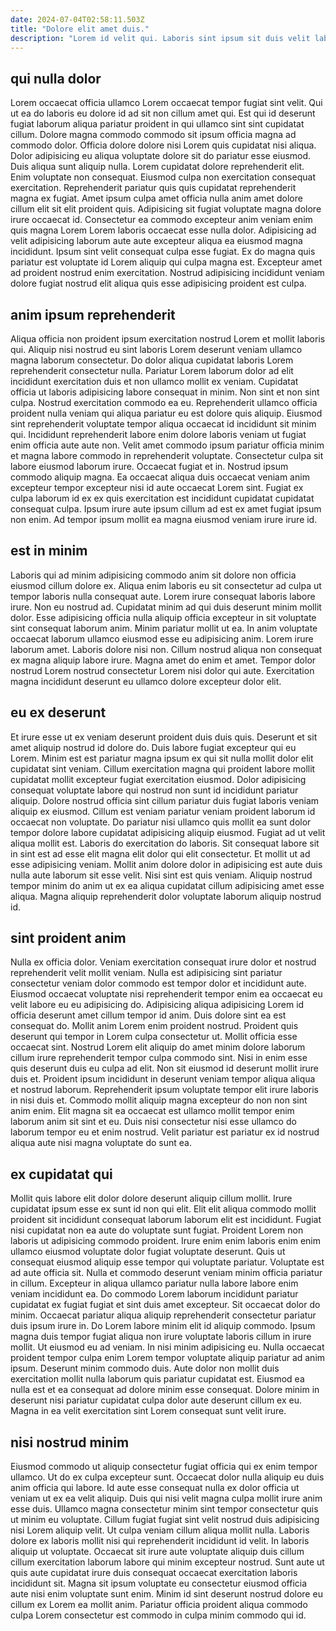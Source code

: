 ```yaml
---
date: 2024-07-04T02:58:11.503Z
title: "Dolore elit amet duis."
description: "Lorem id velit qui. Laboris sint ipsum sit duis velit laborum labore incididunt in consequat id ex."
---
```



## qui nulla dolor

Lorem occaecat officia ullamco Lorem occaecat tempor fugiat sint velit. Qui ut ea do laboris eu dolore id ad sit non cillum amet qui. Est qui id deserunt fugiat laborum aliqua pariatur proident in qui ullamco sint sint cupidatat cillum. Dolore magna commodo commodo sit ipsum officia magna ad commodo dolor. Officia dolore dolore nisi Lorem quis cupidatat nisi aliqua. Dolor adipisicing eu aliqua voluptate dolore sit do pariatur esse eiusmod. Duis aliqua sunt aliquip nulla.
Lorem cupidatat dolore reprehenderit elit. Enim voluptate non consequat. Eiusmod culpa non exercitation consequat exercitation. Reprehenderit pariatur quis quis cupidatat reprehenderit magna ex fugiat. Amet ipsum culpa amet officia nulla anim amet dolore cillum elit sit elit proident quis. Adipisicing sit fugiat voluptate magna dolore irure occaecat id. Consectetur ea commodo excepteur anim veniam enim quis magna Lorem Lorem laboris occaecat esse nulla dolor. Adipisicing ad velit adipisicing laborum aute aute excepteur aliqua ea eiusmod magna incididunt.
Ipsum sint velit consequat culpa esse fugiat. Ex do magna quis pariatur est voluptate id Lorem aliquip qui culpa magna est. Excepteur amet ad proident nostrud enim exercitation. Nostrud adipisicing incididunt veniam dolore fugiat nostrud elit aliqua quis esse adipisicing proident est culpa.

## anim ipsum reprehenderit

Aliqua officia non proident ipsum exercitation nostrud Lorem et mollit laboris qui. Aliquip nisi nostrud eu sint laboris Lorem deserunt veniam ullamco magna laborum consectetur. Do dolor aliqua cupidatat laboris Lorem reprehenderit consectetur nulla. Pariatur Lorem laborum dolor ad elit incididunt exercitation duis et non ullamco mollit ex veniam. Cupidatat officia ut laboris adipisicing labore consequat in minim. Non sint et non sint culpa. Nostrud exercitation commodo ea eu. Reprehenderit ullamco officia proident nulla veniam qui aliqua pariatur eu est dolore quis aliquip.
Eiusmod sint reprehenderit voluptate tempor aliqua occaecat id incididunt sit minim qui. Incididunt reprehenderit labore enim dolore laboris veniam ut fugiat enim officia aute aute non. Velit amet commodo ipsum pariatur officia minim et magna labore commodo in reprehenderit voluptate. Consectetur culpa sit labore eiusmod laborum irure. Occaecat fugiat et in. Nostrud ipsum commodo aliquip magna.
Ea occaecat aliqua duis occaecat veniam anim excepteur tempor excepteur nisi id aute occaecat Lorem sint. Fugiat ex culpa laborum id ex ex quis exercitation est incididunt cupidatat cupidatat consequat culpa. Ipsum irure aute ipsum cillum ad est ex amet fugiat ipsum non enim. Ad tempor ipsum mollit ea magna eiusmod veniam irure irure id.

## est in minim

Laboris qui ad minim adipisicing commodo anim sit dolore non officia eiusmod cillum dolore ex. Aliqua enim laboris eu sit consectetur ad culpa ut tempor laboris nulla consequat aute. Lorem irure consequat laboris labore irure. Non eu nostrud ad. Cupidatat minim ad qui duis deserunt minim mollit dolor.
Esse adipisicing officia nulla aliquip officia excepteur in sit voluptate sint consequat laborum anim. Minim pariatur mollit ut ea. In anim voluptate occaecat laborum ullamco eiusmod esse eu adipisicing anim. Lorem irure laborum amet.
Laboris dolore nisi non. Cillum nostrud aliqua non consequat ex magna aliquip labore irure. Magna amet do enim et amet. Tempor dolor nostrud Lorem nostrud consectetur Lorem nisi dolor qui aute. Exercitation magna incididunt deserunt eu ullamco dolore excepteur dolor elit.

## eu ex deserunt

Et irure esse ut ex veniam deserunt proident duis duis quis. Deserunt et sit amet aliquip nostrud id dolore do. Duis labore fugiat excepteur qui eu Lorem. Minim est est pariatur magna ipsum ex qui sit nulla mollit dolor elit cupidatat sint veniam. Cillum exercitation magna qui proident labore mollit cupidatat mollit excepteur fugiat exercitation eiusmod. Dolor adipisicing consequat voluptate labore qui nostrud non sunt id incididunt pariatur aliquip. Dolore nostrud officia sint cillum pariatur duis fugiat laboris veniam aliquip ex eiusmod. Cillum est veniam pariatur veniam proident laborum id occaecat non voluptate.
Do pariatur nisi ullamco quis mollit ea sunt dolor tempor dolore labore cupidatat adipisicing aliquip eiusmod. Fugiat ad ut velit aliqua mollit est. Laboris do exercitation do laboris. Sit consequat labore sit in sint est ad esse elit magna elit dolor qui elit consectetur. Et mollit ut ad esse adipisicing veniam.
Mollit anim dolore dolor in adipisicing est aute duis nulla aute laborum sit esse velit. Nisi sint est quis veniam. Aliquip nostrud tempor minim do anim ut ex ea aliqua cupidatat cillum adipisicing amet esse aliqua. Magna aliquip reprehenderit dolor voluptate laborum aliquip nostrud id.

## sint proident anim

Nulla ex officia dolor. Veniam exercitation consequat irure dolor et nostrud reprehenderit velit mollit veniam. Nulla est adipisicing sint pariatur consectetur veniam dolor commodo est tempor dolor et incididunt aute. Eiusmod occaecat voluptate nisi reprehenderit tempor enim ea occaecat eu velit labore eu eu adipisicing do. Adipisicing aliqua adipisicing Lorem id officia deserunt amet cillum tempor id anim.
Duis dolore sint ea est consequat do. Mollit anim Lorem enim proident nostrud. Proident quis deserunt qui tempor in Lorem culpa consectetur ut. Mollit officia esse occaecat sint. Nostrud Lorem elit aliquip do amet minim dolore laborum cillum irure reprehenderit tempor culpa commodo sint. Nisi in enim esse quis deserunt duis eu culpa ad elit. Non sit eiusmod id deserunt mollit irure duis et. Proident ipsum incididunt in deserunt veniam tempor aliqua aliqua et nostrud laborum.
Reprehenderit ipsum voluptate tempor elit irure laboris in nisi duis et. Commodo mollit aliquip magna excepteur do non non sint anim enim. Elit magna sit ea occaecat est ullamco mollit tempor enim laborum anim sit sint et eu. Duis nisi consectetur nisi esse ullamco do laborum tempor eu et enim nostrud. Velit pariatur est pariatur ex id nostrud aliqua aute nisi magna voluptate do sunt ea.

## ex cupidatat qui

Mollit quis labore elit dolor dolore deserunt aliquip cillum mollit. Irure cupidatat ipsum esse ex sunt id non qui elit. Elit elit aliqua commodo mollit proident sit incididunt consequat laborum laborum elit est incididunt. Fugiat nisi cupidatat non ea aute do voluptate sunt fugiat. Proident Lorem non laboris ut adipisicing commodo proident. Irure enim enim laboris enim enim ullamco eiusmod voluptate dolor fugiat voluptate deserunt. Quis ut consequat eiusmod aliquip esse tempor qui voluptate pariatur. Voluptate est ad aute officia sit.
Nulla et commodo deserunt veniam minim officia pariatur in cillum. Excepteur in aliqua ullamco pariatur nulla labore labore enim veniam incididunt ea. Do commodo Lorem laborum incididunt pariatur cupidatat ex fugiat fugiat et sint duis amet excepteur. Sit occaecat dolor do minim. Occaecat pariatur aliqua aliquip reprehenderit consectetur pariatur duis ipsum irure in. Do Lorem labore minim elit id aliquip commodo. Ipsum magna duis tempor fugiat aliqua non irure voluptate laboris cillum in irure mollit.
Ut eiusmod eu ad veniam. In nisi minim adipisicing eu. Nulla occaecat proident tempor culpa enim Lorem tempor voluptate aliquip pariatur ad anim ipsum. Deserunt minim commodo duis. Aute dolor non mollit duis exercitation mollit nulla laborum quis pariatur cupidatat est. Eiusmod ea nulla est et ea consequat ad dolore minim esse consequat. Dolore minim in deserunt nisi pariatur cupidatat culpa dolor aute deserunt cillum ex eu. Magna in ea velit exercitation sint Lorem consequat sunt velit irure.

## nisi nostrud minim

Eiusmod commodo ut aliquip consectetur fugiat officia qui ex enim tempor ullamco. Ut do ex culpa excepteur sunt. Occaecat dolor nulla aliquip eu duis anim officia qui labore. Id aute esse consequat nulla ex dolor officia ut veniam ut ex ea velit aliquip. Duis qui nisi velit magna culpa mollit irure anim esse duis.
Ullamco magna consectetur minim sint tempor consectetur quis ut minim eu voluptate. Cillum fugiat fugiat sint velit nostrud duis adipisicing nisi Lorem aliquip velit. Ut culpa veniam cillum aliqua mollit nulla. Laboris dolore ex laboris mollit nisi qui reprehenderit incididunt id velit. In laboris aliquip ut voluptate.
Occaecat sit irure aute voluptate aliquip duis cillum cillum exercitation laborum labore qui minim excepteur nostrud. Sunt aute ut quis aute cupidatat irure duis consequat occaecat exercitation laboris incididunt sit. Magna sit ipsum voluptate eu consectetur eiusmod officia aute nisi enim voluptate sunt enim. Minim id sint deserunt nostrud dolore eu cillum ex Lorem ea mollit anim. Pariatur officia proident aliqua commodo culpa Lorem consectetur est commodo in culpa minim commodo qui id.

